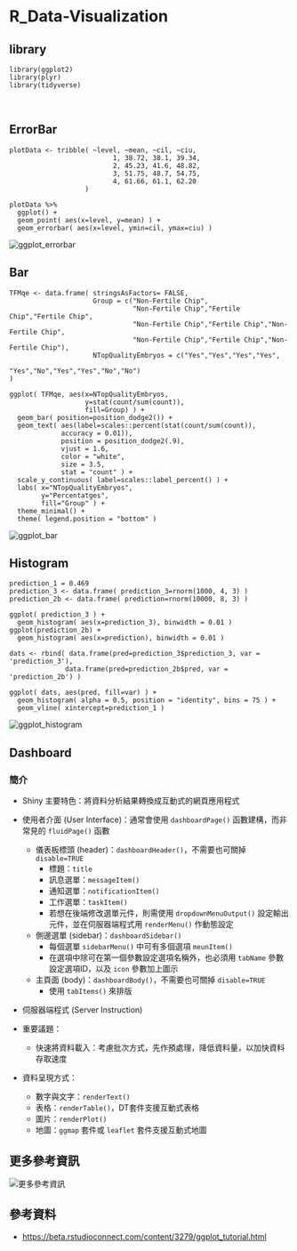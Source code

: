 # R_Data-Visualization

## library
```
library(ggplot2)
library(plyr)
library(tidyverse)
```
<br>

## ErrorBar
```
plotData <- tribble( ~level, ~mean, ~cil, ~ciu,
                          1, 38.72, 38.1, 39.34,
                          2, 45.23, 41.6, 48.82,
                          3, 51.75, 48.7, 54.75,
                          4, 61.66, 61.1, 62.20
                   )

plotData %>% 
  ggplot() + 
  geom_point( aes(x=level, y=mean) ) +
  geom_errorbar( aes(x=level, ymin=cil, ymax=ciu) )
```
![ggplot_errorbar](https://github.com/sueshow/R_Data-Visualization/blob/main/picture/ggplot_errorbar.jpeg)
<br>

## Bar
```
TFMqe <- data.frame( stringsAsFactors= FALSE,
                     Group = c("Non-Fertile Chip",
                               "Non-Fertile Chip","Fertile Chip","Fertile Chip",
                               "Non-Fertile Chip","Fertile Chip","Non-Fertile Chip",
                               "Non-Fertile Chip","Fertile Chip","Non-Fertile Chip"),
                     NTopQualityEmbryos = c("Yes","Yes","Yes","Yes",
                                            "Yes","No","Yes","Yes","No","No")
)

ggplot( TFMqe, aes(x=NTopQualityEmbryos,
                   y=stat(count/sum(count)),
                   fill=Group) ) +
  geom_bar( position=position_dodge2()) +
  geom_text( aes(label=scales::percent(stat(count/sum(count)), 
             accuracy = 0.01)),
             position = position_dodge2(.9),
             vjust = 1.6,
             color = "white",
             size = 3.5,
             stat = "count" ) +
  scale_y_continuous( label=scales::label_percent() ) +
  labs( x="NTopQualityEmbryos",
        y="Percentatges",
        fill="Group" ) +
  theme_minimal() +
  theme( legend.position = "bottom" )
```
![ggplot_bar](https://github.com/sueshow/R_Data-Visualization/blob/main/picture/ggplot_bar.jpeg)
<br>

## Histogram
```
prediction_1 = 0.469
prediction_3 <- data.frame( prediction_3=rnorm(1000, 4, 3) )  
prediction_2b <- data.frame( prediction=rnorm(10000, 8, 3) )

ggplot( prediction_3 ) +
  geom_histogram( aes(x=prediction_3), binwidth = 0.01 )
ggplot(prediction_2b) +
  geom_histogram( aes(x=prediction), binwidth = 0.01 )

dats <- rbind( data.frame(pred=prediction_3$prediction_3, var = 'prediction_3'),
              data.frame(pred=prediction_2b$pred, var = 'prediction_2b') )

ggplot( dats, aes(pred, fill=var) ) + 
  geom_histogram( alpha = 0.5, position = "identity", bins = 75 ) +
  geom_vline( xintercept=prediction_1 )
```
![ggplot_histogram](https://github.com/sueshow/R_Data-Visualization/blob/main/picture/ggplot_histogram.jpeg)
<br>

## Dashboard
### 簡介
* Shiny 主要特色：將資料分析結果轉換成互動式的網頁應用程式
* 使用者介面 (User Interface)：通常會使用 `dashboardPage()` 函數建構，而非常見的 `fluidPage()` 函數
  * 儀表板標頭 (header)：`dashboardHeader()`，不需要也可關掉 `disable=TRUE`
    * 標題：`title`
    * 訊息選單：`messageItem()`
    * 通知選單：`notificationItem()`
    * 工作選單：`taskItem()`
    * 若想在後端修改選單元件，則需使用 `dropdownMenuOutput()` 設定輸出元件，並在伺服器端程式用 `renderMenu()` 作動態設定
  * 側邊選單 (sidebar)：`dashboardSidebar()`
    * 每個選單 `sidebarMenu()` 中可有多個選項 `meunItem()`
    * 在選項中除可在第一個參數設定選項名稱外，也必須用 `tabName` 參數設定選項ID，以及 `icon` 參數加上圖示
  * 主頁面 (body)：`dashboardBody()`，不需要也可關掉 `disable=TRUE`
    * 使用 `tabItems()` 來排版
* 伺服器端程式 (Server Instruction)

* 重要議題：
  * 快速將資料載入：考慮批次方式，先作預處理，降低資料量，以加快資料存取速度
* 資料呈現方式：
  * 數字與文字：`renderText()`
  * 表格：`renderTable()`，DT套件支援互動式表格
  * 圖片：`renderPlot()`
  * 地圖：`ggmap` 套件或 `leaflet` 套件支援互動式地圖


## 更多參考資訊
![更多參考資訊](https://github.com/sueshow/R_Data-Visualization/blob/main/picture/ggplot.png)
<br>

## 參考資料
* https://beta.rstudioconnect.com/content/3279/ggplot_tutorial.html

